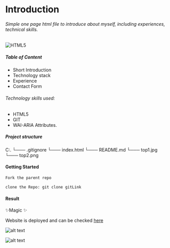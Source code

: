 # Introduction
###### Simple one page html file to introduce about myself, including experiences, technical skills.

![HTML5](https://img.shields.io/badge/html5-%23E34F26.svg?style=for-the-badge&logo=html5&logoColor=white)

##### Table of Content

- Short Introduction
- Technology stack
- Experience
- Contact Form

###### Technology skills used:
- HTML5
- GIT
- WAI-ARIA Attributes.


##### Project structure
C:.
 └───  .gitignore
 └───  index.html
 └───  README.md
 └───  top1.jpg
 └───  top2.png

#### Getting Started

```sh
Fork the parent repo
```

```sh
clone the Repo: git clone gitLink
```



#### Result
 ✨Magic ✨

Website is deployed and can be checked [here](https://bright-tiramisu-e317ea.netlify.app/) 

![alt text](https://github.com/smitha-2020/fs13-basic-html/blob/main/top1.jpg?raw=true)

![alt text](https://github.com/smitha-2020/fs13-basic-html/blob/main/top2.jpg?raw=true)